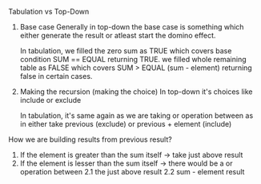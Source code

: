 Tabulation vs Top-Down
1. Base case
	Generally in top-down the base case is something which either generate the result or atleast start the domino effect.
	
	In tabulation, we filled the zero sum as TRUE which covers base condition SUM == EQUAL returning TRUE. we filled whole remaining table as FALSE 
	which covers SUM > EQUAL (sum - element) returning false in certain cases.
	
2. Making the recursion (making the choice)
	In top-down it's choices like include or exclude
	
	In tabulation, it's same again as we are taking or operation between as in either take previous (exclude) or previous + element (include)

How we are building results from previous result?
1. If the element is greater than the sum itself -> take just above result
2. If the element is lesser than the sum itself -> there would be a or operation between
	2.1 the just above result 
	2.2 sum - element result 
